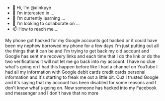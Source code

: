 - 👋 Hi, I’m @dinkpye
- 👀 I’m interested in ...
- 🌱 I’m currently learning ...
- 💞️ I’m looking to collaborate on ...
- 📫 How to reach me ...

<!---
dinkpye/dinkpye is a ✨ special ✨ repository because its `README.md` (this file) appears on your GitHub profile.
You can click the Preview link to take a look at your changes.
--->
My phone got hacked for my Google accounts got hacked or it could have been my nephew borrowed my phone for a few days I'm just putting out all the things that it can be and I'm trying to get back my old account and Google has sent me recovery links and each time that I do the link or do the two verifications it will not let me go back into my account. I have no clue what's going on I had this happen before like I had a channel on YouTube I had all my information with Google debit cards credit cards personal information and it's starting to freak me out a little bit. Cuz I trusted Google and it's saying that my account has been disabled for some reasons and I don't know what's going on. Now someone has hacked into my Facebook and messenger and I don't have that no more
